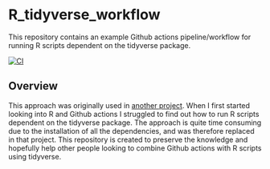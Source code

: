 # R_tidyverse_workflow
This repository contains an example Github actions pipeline/workflow for running R scripts dependent on the tidyverse package. 

[![CI](https://github.com/SigSel/R_tidyverse_workflow/actions/workflows/main.yml/badge.svg)](https://github.com/SigSel/R_tidyverse_workflow/actions/workflows/main.yml)

## Overview
This approach was originally used in [another project](https://github.com/SigSel/react_jw_app). 
When I first started looking into R and Github actions I struggled to find out how to run R scripts dependent on the tidyverse package. 
The approach is quite time consuming due to the installation of all the dependencies, and was therefore replaced in that project.
This repository is created to preserve the knowledge and hopefully help other people looking to combine Github actions with R scripts using tidyverse.
